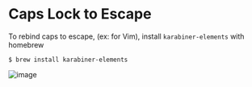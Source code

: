 # Caps Lock to Escape

To rebind caps to escape, (ex: for Vim), install `karabiner-elements`
with homebrew

```
$ brew install karabiner-elements
```

![image](https://i.imgur.com/ltvMs8z.png)
